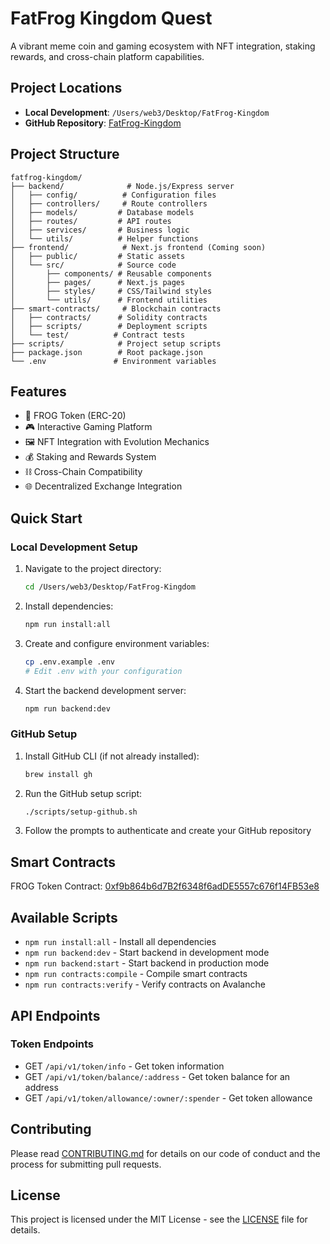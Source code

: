 # FatFrog Kingdom Quest

A vibrant meme coin and gaming ecosystem with NFT integration, staking rewards, and cross-chain platform capabilities.

## Project Locations

- **Local Development**: `/Users/web3/Desktop/FatFrog-Kingdom`
- **GitHub Repository**: [FatFrog-Kingdom](https://github.com/yourusername/FatFrog-Kingdom)

## Project Structure

```
fatfrog-kingdom/
├── backend/              # Node.js/Express server
│   ├── config/          # Configuration files
│   ├── controllers/     # Route controllers
│   ├── models/         # Database models
│   ├── routes/         # API routes
│   ├── services/       # Business logic
│   └── utils/          # Helper functions
├── frontend/            # Next.js frontend (Coming soon)
│   ├── public/         # Static assets
│   └── src/            # Source code
│       ├── components/ # Reusable components
│       ├── pages/      # Next.js pages
│       ├── styles/     # CSS/Tailwind styles
│       └── utils/      # Frontend utilities
├── smart-contracts/     # Blockchain contracts
│   ├── contracts/      # Solidity contracts
│   ├── scripts/        # Deployment scripts
│   └── test/          # Contract tests
├── scripts/            # Project setup scripts
├── package.json        # Root package.json
└── .env               # Environment variables
```

## Features

- 🐸 FROG Token (ERC-20)
- 🎮 Interactive Gaming Platform
- 🖼️ NFT Integration with Evolution Mechanics
- 💰 Staking and Rewards System
- ⛓️ Cross-Chain Compatibility
- 🌐 Decentralized Exchange Integration

## Quick Start

### Local Development Setup

1. Navigate to the project directory:
   ```bash
   cd /Users/web3/Desktop/FatFrog-Kingdom
   ```

2. Install dependencies:
   ```bash
   npm run install:all
   ```

3. Create and configure environment variables:
   ```bash
   cp .env.example .env
   # Edit .env with your configuration
   ```

4. Start the backend development server:
   ```bash
   npm run backend:dev
   ```

### GitHub Setup

1. Install GitHub CLI (if not already installed):
   ```bash
   brew install gh
   ```

2. Run the GitHub setup script:
   ```bash
   ./scripts/setup-github.sh
   ```

3. Follow the prompts to authenticate and create your GitHub repository

## Smart Contracts

FROG Token Contract: [0xf9b864b6d7B2f6348f6adDE5557c676f14FB53e8](https://snowtrace.io/token/0xf9b864b6d7B2f6348f6adDE5557c676f14FB53e8)

## Available Scripts

- `npm run install:all` - Install all dependencies
- `npm run backend:dev` - Start backend in development mode
- `npm run backend:start` - Start backend in production mode
- `npm run contracts:compile` - Compile smart contracts
- `npm run contracts:verify` - Verify contracts on Avalanche

## API Endpoints

### Token Endpoints

- GET `/api/v1/token/info` - Get token information
- GET `/api/v1/token/balance/:address` - Get token balance for an address
- GET `/api/v1/token/allowance/:owner/:spender` - Get token allowance

## Contributing

Please read [CONTRIBUTING.md](CONTRIBUTING.md) for details on our code of conduct and the process for submitting pull requests.

## License

This project is licensed under the MIT License - see the [LICENSE](LICENSE) file for details.
